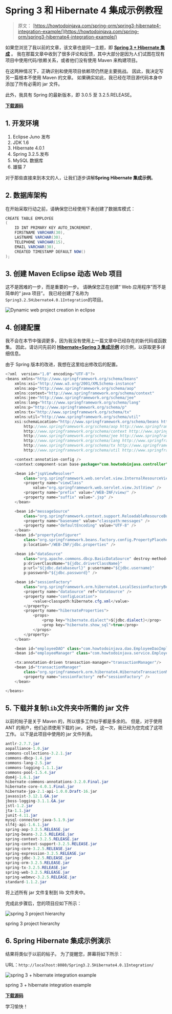 # Spring 3 和 Hibernate 4 集成示例教程

> 原文： [https://howtodoinjava.com/spring-orm/spring3-hibernate4-integration-example/](https://howtodoinjava.com/spring-orm/spring3-hibernate4-integration-example/)

如果您浏览了我以前的文章，该文章也是同一主题，即 [**Spring 3 + Hibernate 集成**](//howtodoinjava.com/spring/spring-orm/spring-3-and-hibernate-integration-tutorial-with-example/) 。 我在那篇文章中收到了很多评论和反馈，其中大部分是因为人们试图在现有项目中使用代码/依赖关系，或者他们没有使用 Maven 来构建项目。

在这两种情况下，正确识别和使用项目依赖项仍然是主要挑战。 因此，我决定写另一篇根本不使用 Maven 的文章。 如果确实如此，我已经在项目源代码本身中添加了所有必需的 jar 文件。

此外，我具有 Spring 的最新版本，即 3.0.5 至 3.2.5.RELEASE。

[**下载源码**](https://drive.google.com/file/d/0B7yo2HclmjI4Y3owV0FDaXBvU2c/edit?usp=sharing)

## 1\. 开发环境

1.  Eclipse Juno 发布
2.  JDK 1.6
3.  Hibernate 4.0.1
4.  Spring 3.2.5.发布
5.  MySQL 数据库
6.  雄猫 7

对于那些直接来到本文的人，让我们逐步讲解**Spring Hibernate 集成示例**。

## 2\. 数据库架构

在开始采取行动之前，请确保您已经使用下表创建了数据库模式：

```java
CREATE TABLE EMPLOYEE
(
	ID INT PRIMARY KEY AUTO_INCREMENT,
	FIRSTNAME VARCHAR(30),
	LASTNAME VARCHAR(30),
	TELEPHONE VARCHAR(15),
	EMAIL VARCHAR(30),
	CREATED TIMESTAMP DEFAULT NOW()
);

```

## 3\. 创建 Maven Eclipse 动态 Web 项目

这不是困难的一步，而是重要的一步。 请确保您正在创建“ Web 应用程序”而不是简单的“ java 项目”。 我已经创建了名称为`Spring3.2.5Hibernate4.0.1Integration`的项目。

![Dynamic web project creation in eclipse](img/dfff2a481e2e719a35fa6f94b8cd086c.jpg)

## 4\. 创建配置

我不会在本节中强调更多，因为我没有使用上一篇文章中已经存在的新代码或函数集。 因此，请访问先前的 [**Hibernate+Spring 3 集成示例**](//howtodoinjava.com/spring/spring-orm/spring-3-and-hibernate-integration-tutorial-with-example/) 的示例，以获取更多详细信息。

由于 Spring 版本的改进，我想在这里给出修改后的配置。

```java
<?xml  version="1.0" encoding="UTF-8"?>
<beans xmlns="http://www.springframework.org/schema/beans"
    xmlns:xsi="http://www.w3.org/2001/XMLSchema-instance"
    xmlns:aop="http://www.springframework.org/schema/aop"
    xmlns:context="http://www.springframework.org/schema/context"
    xmlns:jee="http://www.springframework.org/schema/jee"
    xmlns:lang="http://www.springframework.org/schema/lang"
    xmlns:p="http://www.springframework.org/schema/p"
    xmlns:tx="http://www.springframework.org/schema/tx"
    xmlns:util="http://www.springframework.org/schema/util"
    xsi:schemaLocation="http://www.springframework.org/schema/beans http://www.springframework.org/schema/beans/spring-beans.xsd
        http://www.springframework.org/schema/aop http://www.springframework.org/schema/aop/spring-aop.xsd
        http://www.springframework.org/schema/context http://www.springframework.org/schema/context/spring-context.xsd
        http://www.springframework.org/schema/jee http://www.springframework.org/schema/jee/spring-jee.xsd
        http://www.springframework.org/schema/lang http://www.springframework.org/schema/lang/spring-lang.xsd
        http://www.springframework.org/schema/tx http://www.springframework.org/schema/tx/spring-tx.xsd
        http://www.springframework.org/schema/util http://www.springframework.org/schema/util/spring-util.xsd">

    <context:annotation-config />
    <context:component-scan base-package="com.howtodoinjava.controller" />

    <bean id="jspViewResolver"
        class="org.springframework.web.servlet.view.InternalResourceViewResolver">
        <property name="viewClass"
            value="org.springframework.web.servlet.view.JstlView" />
        <property name="prefix" value="/WEB-INF/view/" />
        <property name="suffix" value=".jsp" />
    </bean>

    <bean id="messageSource"
        class="org.springframework.context.support.ReloadableResourceBundleMessageSource">
        <property name="basename" value="classpath:messages" />
        <property name="defaultEncoding" value="UTF-8" />
    </bean>
    <bean id="propertyConfigurer"
        class="org.springframework.beans.factory.config.PropertyPlaceholderConfigurer"
        p:location="/WEB-INF/jdbc.properties" />

    <bean id="dataSource"
        class="org.apache.commons.dbcp.BasicDataSource" destroy-method="close"
        p:driverClassName="${jdbc.driverClassName}"
        p:url="${jdbc.databaseurl}" p:username="${jdbc.username}"
        p:password="${jdbc.password}" />

    <bean id="sessionFactory"
        class="org.springframework.orm.hibernate4.LocalSessionFactoryBean">
        <property name="dataSource" ref="dataSource" />
        <property name="configLocation">
            <value>classpath:hibernate.cfg.xml</value>
        </property>
        <property name="hibernateProperties">
            <props>
                <prop key="hibernate.dialect">${jdbc.dialect}</prop>
                <prop key="hibernate.show_sql">true</prop>
            </props>
        </property>
    </bean>

    <bean id="employeeDAO" class="com.howtodoinjava.dao.EmployeeDaoImpl"></bean>
    <bean id="employeeManager" class="com.howtodoinjava.service.EmployeeManagerImpl"></bean>

    <tx:annotation-driven transaction-manager="transactionManager"/>
    <bean id="transactionManager"
        class="org.springframework.orm.hibernate4.HibernateTransactionManager">
        <property name="sessionFactory" ref="sessionFactory" />
    </bean>

</beans>

```

## 5\. 下载并复制`lib`文件夹中所需的 jar 文件

以前的帖子是关于 Maven 的，所以很多工作似乎都是多余的。 但是，对于使用 ANT 的用户，他们必须使用下载的 jar。 好吧，这一次，我已经为您完成了这项工作。 以下是此项目中使用的 jar 文件列表。

```java
antlr-2.7.7.jar
aopalliance-1.0.jar
commons-collections-3.2.1.jar
commons-dbcp-1.4.jar
commons-lang-2.5.jar
commons-logging-1.1.1.jar
commons-pool-1.5.4.jar
dom4j-1.6.1.jar
hibernate-commons-annotations-3.2.0.Final.jar
hibernate-core-4.0.1.Final.jar
hibernate-jpa-2.1-api-1.0.0.Draft-16.jar
javassist-3.12.1.GA.jar
jboss-logging-3.1.1.GA.jar
jstl-1.2.jar
jta-1.1.jar
junit-4.11.jar
mysql-connector-java-5.1.9.jar
slf4j-api-1.6.1.jar
spring-aop-3.2.5.RELEASE.jar
spring-beans-3.2.5.RELEASE.jar
spring-context-3.2.5.RELEASE.jar
spring-context-support-3.2.5.RELEASE.jar
spring-core-3.2.5.RELEASE.jar
spring-expression-3.2.5.RELEASE.jar
spring-jdbc-3.2.5.RELEASE.jar
spring-orm-3.2.5.RELEASE.jar
spring-tx-3.2.5.RELEASE.jar
spring-web-3.2.5.RELEASE.jar
spring-webmvc-3.2.5.RELEASE.jar
standard-1.1.2.jar

```

将上述所有 jar 文件复制到 lib 文件夹中。

完成此步骤后，您的项目应如下所示：

![spring 3 project hierarchy](img/181151e19c65d19816f4df39c29d80c9.jpg)

spring 3 project hierarchy

## 6\. Spring Hibernate 集成示例演示

结果将类似于以前的帖子。 为了提醒您，屏幕将如下所示：

URL：`http://localhost:8080/Spring3.2.5Hibernate4.0.1Integration/`

![spring 3 + hibernate integration example ](img/705180fc12d12c47853e37ef6be86880.jpg)

spring 3 + hibernate integration example

[**下载源码**](https://drive.google.com/file/d/0B7yo2HclmjI4Y3owV0FDaXBvU2c/edit?usp=sharing)

学习愉快！